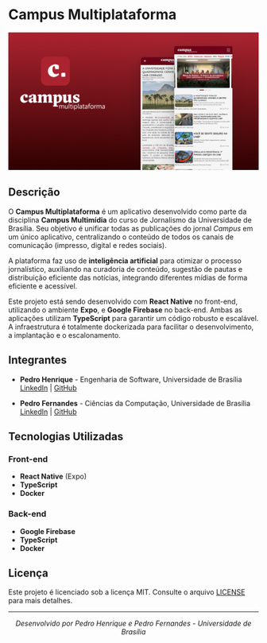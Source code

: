 # Campus Multiplataforma

<p align="center">
  <img src="./cover.png" alt="Campus Multiplataforma Logo">
</p>

## Descrição

O **Campus Multiplataforma** é um aplicativo desenvolvido como parte da disciplina **Campus Multimídia** do curso de Jornalismo da Universidade de Brasília. Seu objetivo é unificar todas as publicações do jornal _Campus_ em um único aplicativo, centralizando o conteúdo de todos os canais de comunicação (impresso, digital e redes sociais). 

A plataforma faz uso de **inteligência artificial** para otimizar o processo jornalístico, auxiliando na curadoria de conteúdo, sugestão de pautas e distribuição eficiente das notícias, integrando diferentes mídias de forma eficiente e acessível.

Este projeto está sendo desenvolvido com **React Native** no front-end, utilizando o ambiente **Expo**, e **Google Firebase** no back-end. Ambas as aplicações utilizam **TypeScript** para garantir um código robusto e escalável. A infraestrutura é totalmente dockerizada para facilitar o desenvolvimento, a implantação e o escalonamento.

## Integrantes

- **Pedro Henrique** - Engenharia de Software, Universidade de Brasília  
  [LinkedIn](https://www.linkedin.com/in/pedro-henrique-monteiro-nascimento-069b0b2b6) | [GitHub](https://github.com/pedronascimentos)

- **Pedro Fernandes** - Ciências da Computação, Universidade de Brasília  
  [LinkedIn](https://www.linkedin.com/in/pedrofernandss) | [GitHub](https://github.com/pedrofernandss)

## Tecnologias Utilizadas

### Front-end
- **React Native** (Expo)
- **TypeScript**
- **Docker**

### Back-end
- **Google Firebase**
- **TypeScript**
- **Docker**


## Licença

Este projeto é licenciado sob a licença MIT. Consulte o arquivo [LICENSE](./LICENSE) para mais detalhes.

---

<p align="center">
  <em>Desenvolvido por Pedro Henrique e Pedro Fernandes - Universidade de Brasília</em>
</p>

